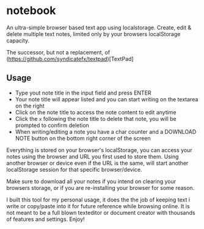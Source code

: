 # notebook

An ultra-simple browser based text app using localstorage. Create, edit & delete multiple text notes, limited only by your browsers localStorage capacity.

The successor, but not a replacement, of (https://github.com/syndicatefx/textpad)[TextPad]

## Usage

- Type yout note title in the input field and press ENTER
- Your note title will appear listed and you can start writing on the textarea on the right
- Click on the note title to access the note content to edit anytime
- Click the `x` following the note title to delete that note, you will be prompted to confirm deletion
- When writing/editing a note you have a char counter and a DOWNLOAD NOTE button on the bottom right corner of the screen

Everything is stored on your browser's localStorage, you can access your notes using the browser and URL you first used to store them. Using another browser or device even if the URL is the same, will start another localStorage session for that specific browser/device.

Make sure to download all your notes if you intend on clearing your browsers storage, or if you are re-installing your browser for some reason.

I built this tool for my personal usage, it does the the job of keeping text i write or copy/paste into it for future reference while browsing online. It is not meant to be a full blown texteditor or document creator with thousands of features and settings. Enjoy!